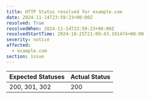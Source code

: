 ```yaml
---
title: HTTP Status resolved for example.com
date: 2024-11-14T23:59:23+00:00Z
resolved: True
resolvedWhen: 2024-11-14T23:59:23+00:00Z
resolvedStartTime: 2024-10-25T21:09:43.191474+00:00
severity: notice
affected:
  - example.com
section: issue
---
```


| Expected Statuses | Actual Status  |
|-------------------|----------------|
| 200, 301, 302 | 200 |
